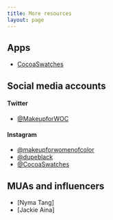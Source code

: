 ```yaml
---
title: More resources
layout: page
---
```


## Apps
* [CocoaSwatches]()

## Social media accounts

#### Twitter
* [@MakeupforWOC](https://twitter.com/MakeupForWOC)

#### Instagram
* [@makeupforwomenofcolor](https://instagram.com/makeupforwomenofcolor)
* [@dupeblack](https://www.instagram.com/dupeblack)
* [@CocoaSwatches](https://www.instagram.com/cocoaswatches/)

## MUAs and influencers
* [Nyma Tang]
* [Jackie Aina]
